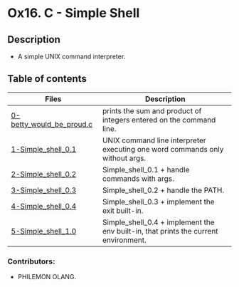 # Ox16. C - Simple Shell

## Description
* A simple UNIX command interpreter.

## Table of contents

Files | Description
----------- | -----------
[0-betty_would_be_proud.c](./0-betty_would_be_proud.c) | prints the sum and product of integers entered on the command line.
[1-Simple_shell_0.1](./1-Simple_shell_0.1) | UNIX command line interpreter executing one word commands only without args.
[2-Simple_shell_0.2](./2-Simple_shell_0.2) | Simple_shell_0.1 + handle commands with args.
[3-Simple_shell_0.3](./3-Simple_shell_0.3) | Simple_shell_0.2 + handle the PATH.
[4-Simple_shell_0.4](./4-Simple_shell_0.4) | Simple_shell_0.3 + implement the exit built-in.
[5-Simple_shell_1.0](./5-Simple_shell_1.0) | Simple_shell_0.4 + implement the env built-in, that prints the current environment.

### Contributors: 
* PHILEMON OLANG.

